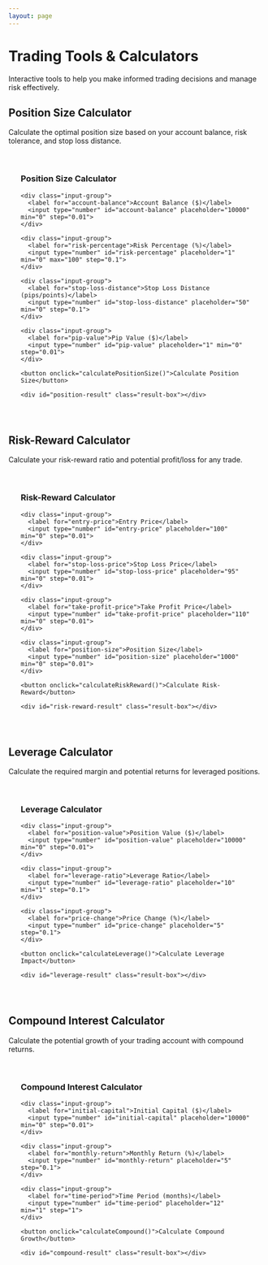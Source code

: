 ```yaml
---
layout: page
---
```


# Trading Tools & Calculators

Interactive tools to help you make informed trading decisions and manage risk effectively.

## Position Size Calculator

Calculate the optimal position size based on your account balance, risk tolerance, and stop loss distance.

<div class="calculator-container">
  <div class="calculator">
    <h3>Position Size Calculator</h3>
    
    <div class="input-group">
      <label for="account-balance">Account Balance ($)</label>
      <input type="number" id="account-balance" placeholder="10000" min="0" step="0.01">
    </div>
    
    <div class="input-group">
      <label for="risk-percentage">Risk Percentage (%)</label>
      <input type="number" id="risk-percentage" placeholder="1" min="0" max="100" step="0.1">
    </div>
    
    <div class="input-group">
      <label for="stop-loss-distance">Stop Loss Distance (pips/points)</label>
      <input type="number" id="stop-loss-distance" placeholder="50" min="0" step="0.1">
    </div>
    
    <div class="input-group">
      <label for="pip-value">Pip Value ($)</label>
      <input type="number" id="pip-value" placeholder="1" min="0" step="0.01">
    </div>
    
    <button onclick="calculatePositionSize()">Calculate Position Size</button>
    
    <div id="position-result" class="result-box"></div>
  </div>
</div>

## Risk-Reward Calculator

Calculate your risk-reward ratio and potential profit/loss for any trade.

<div class="calculator-container">
  <div class="calculator">
    <h3>Risk-Reward Calculator</h3>
    
    <div class="input-group">
      <label for="entry-price">Entry Price</label>
      <input type="number" id="entry-price" placeholder="100" min="0" step="0.01">
    </div>
    
    <div class="input-group">
      <label for="stop-loss-price">Stop Loss Price</label>
      <input type="number" id="stop-loss-price" placeholder="95" min="0" step="0.01">
    </div>
    
    <div class="input-group">
      <label for="take-profit-price">Take Profit Price</label>
      <input type="number" id="take-profit-price" placeholder="110" min="0" step="0.01">
    </div>
    
    <div class="input-group">
      <label for="position-size">Position Size</label>
      <input type="number" id="position-size" placeholder="1000" min="0" step="0.01">
    </div>
    
    <button onclick="calculateRiskReward()">Calculate Risk-Reward</button>
    
    <div id="risk-reward-result" class="result-box"></div>
  </div>
</div>

## Leverage Calculator

Calculate the required margin and potential returns for leveraged positions.

<div class="calculator-container">
  <div class="calculator">
    <h3>Leverage Calculator</h3>
    
    <div class="input-group">
      <label for="position-value">Position Value ($)</label>
      <input type="number" id="position-value" placeholder="10000" min="0" step="0.01">
    </div>
    
    <div class="input-group">
      <label for="leverage-ratio">Leverage Ratio</label>
      <input type="number" id="leverage-ratio" placeholder="10" min="1" step="0.1">
    </div>
    
    <div class="input-group">
      <label for="price-change">Price Change (%)</label>
      <input type="number" id="price-change" placeholder="5" step="0.1">
    </div>
    
    <button onclick="calculateLeverage()">Calculate Leverage Impact</button>
    
    <div id="leverage-result" class="result-box"></div>
  </div>
</div>

## Compound Interest Calculator

Calculate the potential growth of your trading account with compound returns.

<div class="calculator-container">
  <div class="calculator">
    <h3>Compound Interest Calculator</h3>
    
    <div class="input-group">
      <label for="initial-capital">Initial Capital ($)</label>
      <input type="number" id="initial-capital" placeholder="10000" min="0" step="0.01">
    </div>
    
    <div class="input-group">
      <label for="monthly-return">Monthly Return (%)</label>
      <input type="number" id="monthly-return" placeholder="5" step="0.1">
    </div>
    
    <div class="input-group">
      <label for="time-period">Time Period (months)</label>
      <input type="number" id="time-period" placeholder="12" min="1" step="1">
    </div>
    
    <button onclick="calculateCompound()">Calculate Compound Growth</button>
    
    <div id="compound-result" class="result-box"></div>
  </div>
</div>

<script>
function calculatePositionSize() {
  const accountBalance = parseFloat(document.getElementById('account-balance').value);
  const riskPercentage = parseFloat(document.getElementById('risk-percentage').value);
  const stopLossDistance = parseFloat(document.getElementById('stop-loss-distance').value);
  const pipValue = parseFloat(document.getElementById('pip-value').value);
  
  if (isNaN(accountBalance) || isNaN(riskPercentage) || isNaN(stopLossDistance) || isNaN(pipValue)) {
    document.getElementById('position-result').innerHTML = '<p class="error">Please fill in all fields with valid numbers.</p>';
    return;
  }
  
  const riskAmount = accountBalance * (riskPercentage / 100);
  const positionSize = riskAmount / (stopLossDistance * pipValue);
  
  document.getElementById('position-result').innerHTML = `
    <h4>Position Size Results</h4>
    <p><strong>Risk Amount:</strong> $${riskAmount.toFixed(2)}</p>
    <p><strong>Position Size:</strong> ${positionSize.toFixed(2)} units</p>
    <p><strong>Risk per Unit:</strong> $${(stopLossDistance * pipValue).toFixed(2)}</p>
  `;
}

function calculateRiskReward() {
  const entryPrice = parseFloat(document.getElementById('entry-price').value);
  const stopLossPrice = parseFloat(document.getElementById('stop-loss-price').value);
  const takeProfitPrice = parseFloat(document.getElementById('take-profit-price').value);
  const positionSize = parseFloat(document.getElementById('position-size').value);
  
  if (isNaN(entryPrice) || isNaN(stopLossPrice) || isNaN(takeProfitPrice) || isNaN(positionSize)) {
    document.getElementById('risk-reward-result').innerHTML = '<p class="error">Please fill in all fields with valid numbers.</p>';
    return;
  }
  
  const risk = Math.abs(entryPrice - stopLossPrice) * positionSize;
  const reward = Math.abs(takeProfitPrice - entryPrice) * positionSize;
  const riskRewardRatio = reward / risk;
  
  document.getElementById('risk-reward-result').innerHTML = `
    <h4>Risk-Reward Results</h4>
    <p><strong>Risk Amount:</strong> $${risk.toFixed(2)}</p>
    <p><strong>Reward Amount:</strong> $${reward.toFixed(2)}</p>
    <p><strong>Risk-Reward Ratio:</strong> 1:${riskRewardRatio.toFixed(2)}</p>
    <p class="${riskRewardRatio >= 2 ? 'success' : 'warning'}">
      ${riskRewardRatio >= 2 ? '✅ Good risk-reward ratio!' : '⚠️ Consider improving risk-reward ratio (aim for 1:2 or better)'}
    </p>
  `;
}

function calculateLeverage() {
  const positionValue = parseFloat(document.getElementById('position-value').value);
  const leverageRatio = parseFloat(document.getElementById('leverage-ratio').value);
  const priceChange = parseFloat(document.getElementById('price-change').value);
  
  if (isNaN(positionValue) || isNaN(leverageRatio) || isNaN(priceChange)) {
    document.getElementById('leverage-result').innerHTML = '<p class="error">Please fill in all fields with valid numbers.</p>';
    return;
  }
  
  const marginRequired = positionValue / leverageRatio;
  const priceChangeAmount = positionValue * (priceChange / 100);
  const returnOnMargin = (priceChangeAmount / marginRequired) * 100;
  
  document.getElementById('leverage-result').innerHTML = `
    <h4>Leverage Results</h4>
    <p><strong>Margin Required:</strong> $${marginRequired.toFixed(2)}</p>
    <p><strong>Price Change Amount:</strong> $${priceChangeAmount.toFixed(2)}</p>
    <p><strong>Return on Margin:</strong> ${returnOnMargin.toFixed(2)}%</p>
    <p><strong>Leverage Factor:</strong> ${leverageRatio}x</p>
    <p class="info">A ${priceChange}% price move results in a ${returnOnMargin.toFixed(2)}% change in your margin.</p>
  `;
}

function calculateCompound() {
  const initialCapital = parseFloat(document.getElementById('initial-capital').value);
  const monthlyReturn = parseFloat(document.getElementById('monthly-return').value);
  const timePeriod = parseInt(document.getElementById('time-period').value);
  
  if (isNaN(initialCapital) || isNaN(monthlyReturn) || isNaN(timePeriod)) {
    document.getElementById('compound-result').innerHTML = '<p class="error">Please fill in all fields with valid numbers.</p>';
    return;
  }
  
  const finalAmount = initialCapital * Math.pow(1 + monthlyReturn / 100, timePeriod);
  const totalReturn = finalAmount - initialCapital;
  const totalReturnPercentage = (totalReturn / initialCapital) * 100;
  
  document.getElementById('compound-result').innerHTML = `
    <h4>Compound Growth Results</h4>
    <p><strong>Initial Capital:</strong> $${initialCapital.toLocaleString()}</p>
    <p><strong>Final Amount:</strong> $${finalAmount.toLocaleString()}</p>
    <p><strong>Total Return:</strong> $${totalReturn.toLocaleString()}</p>
    <p><strong>Total Return %:</strong> ${totalReturnPercentage.toFixed(2)}%</p>
    <p><strong>Time Period:</strong> ${timePeriod} months</p>
  `;
}
</script>

<style>
.calculator-container {
  margin: 2rem 0;
}

.calculator {
  background: var(--vp-c-bg-soft);
  border: 1px solid var(--vp-c-border);
  border-radius: 8px;
  padding: 1.5rem;
  margin-bottom: 2rem;
}

.calculator h3 {
  margin-top: 0;
  color: var(--vp-c-text-1);
}

.input-group {
  margin-bottom: 1rem;
}

.input-group label {
  display: block;
  margin-bottom: 0.5rem;
  font-weight: 500;
  color: var(--vp-c-text-1);
}

.input-group input {
  width: 100%;
  padding: 0.5rem;
  border: 1px solid var(--vp-c-border);
  border-radius: 4px;
  background: var(--vp-c-bg);
  color: var(--vp-c-text-1);
}

.input-group input:focus {
  outline: none;
  border-color: var(--vp-c-brand-1);
}

button {
  background: var(--vp-c-brand-1);
  color: white;
  border: none;
  padding: 0.75rem 1.5rem;
  border-radius: 4px;
  cursor: pointer;
  font-weight: 500;
}

button:hover {
  background: var(--vp-c-brand-2);
}

.result-box {
  margin-top: 1rem;
  padding: 1rem;
  border-radius: 4px;
  background: var(--vp-c-bg-alt);
}

.result-box h4 {
  margin-top: 0;
  color: var(--vp-c-text-1);
}

.result-box p {
  margin: 0.5rem 0;
}

.error {
  color: var(--vp-c-danger-1);
}

.warning {
  color: var(--vp-c-warning-1);
}

.success {
  color: var(--vp-c-success-1);
}

.info {
  color: var(--vp-c-text-2);
  font-style: italic;
}
</style>
